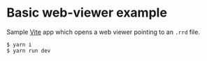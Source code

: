 # Basic web-viewer example

Sample [Vite](https://vitejs.dev/) app which opens a web viewer pointing to an `.rrd` file.

```
$ yarn i
$ yarn run dev
```
